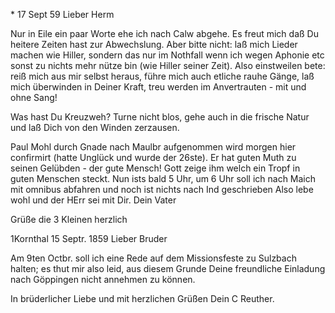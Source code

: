  <Stuttg>* 17 Sept 59
Lieber Herm

Nur in Eile ein paar Worte ehe ich nach Calw abgehe. Es freut mich daß Du heitere Zeiten hast zur Abwechslung. Aber bitte nicht: laß mich Lieder machen wie Hiller, sondern das nur im Nothfall wenn ich wegen Aphonie etc sonst zu nichts mehr nütze bin (wie Hiller seiner Zeit). Also einstweilen bete: reiß mich aus mir selbst heraus, führe mich auch etliche rauhe Gänge, laß mich überwinden in Deiner Kraft, treu werden im Anvertrauten - mit und ohne Sang!

Was hast Du Kreuzweh? Turne nicht blos, gehe auch in die frische Natur und laß Dich von den Winden zerzausen.

Paul Mohl durch Gnade nach Maulbr aufgenommen wird morgen hier confirmirt (hatte Unglück und wurde der 26ste). Er hat guten Muth zu seinen Gelübden - der gute Mensch! Gott zeige ihm welch ein Tropf in guten Menschen steckt. 
Nun ists bald 5 Uhr, um 6 Uhr soll ich nach Maich mit omnibus abfahren und noch ist nichts nach Ind geschrieben Also lebe wohl und der HErr sei mit Dir.
 Dein Vater

Grüße die 3 Kleinen herzlich



 1Kornthal 15 Septr. 1859
Lieber Bruder

Am 9ten Octbr. soll ich eine Rede auf dem Missionsfeste zu Sulzbach halten; es thut mir also leid, aus diesem Grunde Deine freundliche Einladung nach Göppingen nicht annehmen zu können.

In brüderlicher Liebe und mit herzlichen Grüßen
 Dein
 C Reuther.
